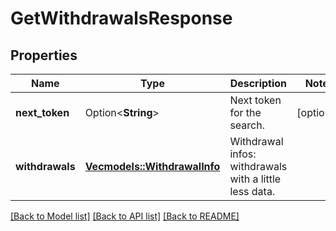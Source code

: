 # GetWithdrawalsResponse

## Properties

Name | Type | Description | Notes
------------ | ------------- | ------------- | -------------
**next_token** | Option<**String**> | Next token for the search. | [optional]
**withdrawals** | [**Vec<models::WithdrawalInfo>**](WithdrawalInfo.md) | Withdrawal infos: withdrawals with a little less data. | 

[[Back to Model list]](../README.md#documentation-for-models) [[Back to API list]](../README.md#documentation-for-api-endpoints) [[Back to README]](../README.md)


